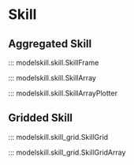 # Skill

## Aggregated Skill

::: modelskill.skill.SkillFrame

::: modelskill.skill.SkillArray

::: modelskill.skill.SkillArrayPlotter

## Gridded Skill

::: modelskill.skill_grid.SkillGrid

::: modelskill.skill_grid.SkillGridArray